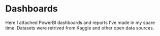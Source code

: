 # Dashboards
Here I attached PowerBI dashboards and reports I've made in my spare time. Datasets were retrived from Kaggle and other open data sources. 